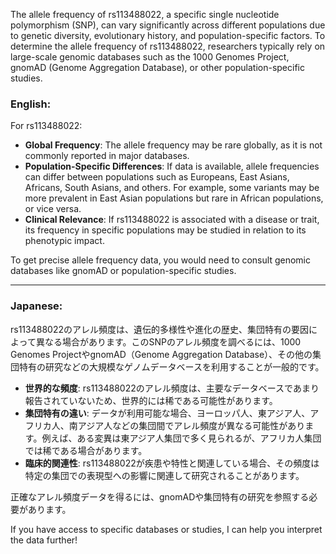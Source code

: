 The allele frequency of rs113488022, a specific single nucleotide polymorphism (SNP), can vary significantly across different populations due to genetic diversity, evolutionary history, and population-specific factors. To determine the allele frequency of rs113488022, researchers typically rely on large-scale genomic databases such as the 1000 Genomes Project, gnomAD (Genome Aggregation Database), or other population-specific studies.

### English:
For rs113488022:
- **Global Frequency**: The allele frequency may be rare globally, as it is not commonly reported in major databases.
- **Population-Specific Differences**: If data is available, allele frequencies can differ between populations such as Europeans, East Asians, Africans, South Asians, and others. For example, some variants may be more prevalent in East Asian populations but rare in African populations, or vice versa.
- **Clinical Relevance**: If rs113488022 is associated with a disease or trait, its frequency in specific populations may be studied in relation to its phenotypic impact.

To get precise allele frequency data, you would need to consult genomic databases like gnomAD or population-specific studies.

---

### Japanese:
rs113488022のアレル頻度は、遺伝的多様性や進化の歴史、集団特有の要因によって異なる場合があります。このSNPのアレル頻度を調べるには、1000 Genomes ProjectやgnomAD（Genome Aggregation Database）、その他の集団特有の研究などの大規模なゲノムデータベースを利用することが一般的です。

- **世界的な頻度**: rs113488022のアレル頻度は、主要なデータベースであまり報告されていないため、世界的には稀である可能性があります。
- **集団特有の違い**: データが利用可能な場合、ヨーロッパ人、東アジア人、アフリカ人、南アジア人などの集団間でアレル頻度が異なる可能性があります。例えば、ある変異は東アジア人集団で多く見られるが、アフリカ人集団では稀である場合があります。
- **臨床的関連性**: rs113488022が疾患や特性と関連している場合、その頻度は特定の集団での表現型への影響に関連して研究されることがあります。

正確なアレル頻度データを得るには、gnomADや集団特有の研究を参照する必要があります。

If you have access to specific databases or studies, I can help you interpret the data further!